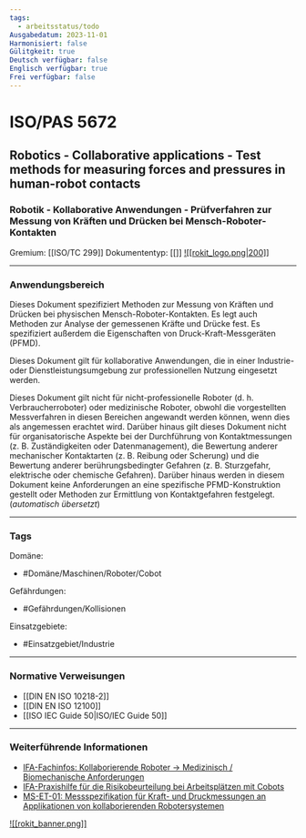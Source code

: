 ```yaml
---
tags:
  - arbeitsstatus/todo
Ausgabedatum: 2023-11-01
Harmonisiert: false
Gülitgkeit: true
Deutsch verfügbar: false
Englisch verfügbar: true
Frei verfügbar: false
---
```


# ISO/PAS 5672
## Robotics - Collaborative applications - Test methods for measuring forces and pressures in human-robot contacts 
### Robotik - Kollaborative Anwendungen - Prüfverfahren zur Messung von Kräften und Drücken bei Mensch-Roboter-Kontakten

Gremium: [[ISO/TC 299]]
Dokumententyp: [[]]
[![[rokit_logo.png|200]]](https://public-robots.de/)

***
### Anwendungsbereich

Dieses Dokument spezifiziert Methoden zur Messung von Kräften und Drücken bei physischen Mensch-Roboter-Kontakten. Es legt auch Methoden zur Analyse der gemessenen Kräfte und Drücke fest. Es spezifiziert außerdem die Eigenschaften von Druck-Kraft-Messgeräten (PFMD).

Dieses Dokument gilt für kollaborative Anwendungen, die in einer Industrie- oder Dienstleistungsumgebung zur professionellen Nutzung eingesetzt werden.

Dieses Dokument gilt nicht für nicht-professionelle Roboter (d. h. Verbraucherroboter) oder medizinische Roboter, obwohl die vorgestellten Messverfahren in diesen Bereichen angewandt werden können, wenn dies als angemessen erachtet wird. Darüber hinaus gilt dieses Dokument nicht für organisatorische Aspekte bei der Durchführung von Kontaktmessungen (z. B. Zuständigkeiten oder Datenmanagement), die Bewertung anderer mechanischer Kontaktarten (z. B. Reibung oder Scherung) und die Bewertung anderer berührungsbedingter Gefahren (z. B. Sturzgefahr, elektrische oder chemische Gefahren). Darüber hinaus werden in diesem Dokument keine Anforderungen an eine spezifische PFMD-Konstruktion gestellt oder Methoden zur Ermittlung von Kontaktgefahren festgelegt. (*automatisch übersetzt*)

***
### Tags

Domäne:
- #Domäne/Maschinen/Roboter/Cobot 

Gefährdungen:
- #Gefährdungen/Kollisionen 

Einsatzgebiete:
- #Einsatzgebiet/Industrie 

***
### Normative Verweisungen

- [[DIN EN ISO 10218-2]]
- [[DIN EN ISO 12100]]
- [[ISO IEC Guide 50|ISO/IEC Guide 50]]
***
### Weiterführende Informationen

- [IFA-Fachinfos: Kollaborierende Roboter -> Medizinisch / Biomechanische Anforderungen](https://www.dguv.de/ifa/fachinfos/kollaborierende-roboter/medizinisch-biomechanische-anforderungen/index.jsp)
- [IFA-Praxishilfe für die Risikobeurteilung bei Arbeitsplätzen mit Cobots](https://www.dguv.de/ifa/praxishilfen/praxishilfen-maschinenschutz/risikobeurteilung-von-cobots-arbeitsplaetzen-umrechnungshilfe/index.jsp)
- [MS-ET-01: Messspezifikation für Kraft- und Druckmessungen an Applikationen von kollaborierenden Robotersystemen](https://www.bgetem.de/redaktion/arbeitssicherheit-gesundheitsschutz/dokumente-und-dateien/pruefstelle-et/messpezifikation-ms-et-01_2018-06.pdf)


[![[rokit_banner.png]]](https://public-robots.de/)

